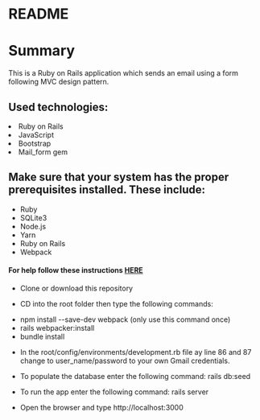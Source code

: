 # README

<h1>Summary</h1>
<p>This is a Ruby on Rails application which sends an email using a form following MVC design pattern.</p>
<h2>Used technologies:</h2>
<li>Ruby on Rails</li>
<li>JavaScript</li>
<li>Bootstrap</li>
<li>Mail_form gem</li>


<h2>Make sure that your system has the proper prerequisites installed. These include:</h2>
<ul>
<li>Ruby</li>
<li>SQLite3</li>
<li>Node.js</li>
<li>Yarn</li>
<li>Ruby on Rails</li>
<li>Webpack</li>
</ul>
<h4>For help follow these instructions <a href="https://guides.rubyonrails.org/getting_started.html">HERE</a></h4>

* Clone or download this repository

* CD into the root folder then type the following commands:
<ul>
<li>npm install --save-dev webpack (only use this command once)</li>
<li>rails webpacker:install</li>
<li>bundle install</li>
</ul>

* In the root/config/environments/development.rb file ay line 86 and 87 change to user_name/password to your own Gmail credentials.
* To populate the database enter the following command: rails db:seed
* To run the app enter the following command: rails server

* Open the browser and type http://localhost:3000
